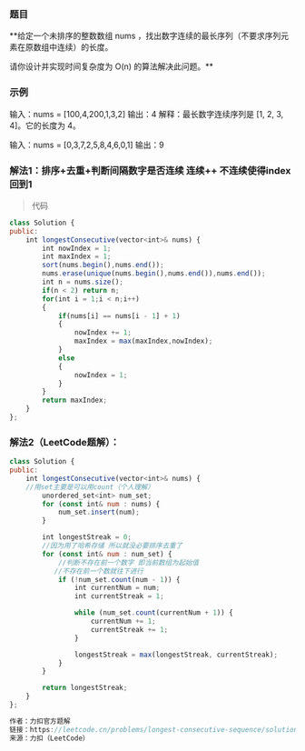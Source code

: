 ### 题目
**给定一个未排序的整数数组 nums ，找出数字连续的最长序列（不要求序列元素在原数组中连续）的长度。

请你设计并实现时间复杂度为 O(n) 的算法解决此问题。**

### 示例
输入：nums = [100,4,200,1,3,2]
输出：4
解释：最长数字连续序列是 [1, 2, 3, 4]。它的长度为 4。

输入：nums = [0,3,7,2,5,8,4,6,0,1]
输出：9

### 解法1：排序+去重+判断间隔数字是否连续 连续++ 不连续使得index回到1

> 代码
```js
class Solution {
public:
    int longestConsecutive(vector<int>& nums) {
        int nowIndex = 1;
        int maxIndex = 1;
        sort(nums.begin(),nums.end());
        nums.erase(unique(nums.begin(),nums.end()),nums.end());
        int n = nums.size();
        if(n < 2) return n;
        for(int i = 1;i < n;i++)
        {
            if(nums[i] == nums[i - 1] + 1)
            {
                nowIndex += 1;
                maxIndex = max(maxIndex,nowIndex);
            }
            else
            {
                nowIndex = 1;
            }
        }
        return maxIndex;
    }
};
```

### 解法2（LeetCode题解）：
```js
class Solution {
public:
    int longestConsecutive(vector<int>& nums) {
    //用set主要是可以用count（个人理解）
        unordered_set<int> num_set;
        for (const int& num : nums) {
            num_set.insert(num);
        }

        int longestStreak = 0;
        //因为用了哈希存储 所以就没必要排序去重了
        for (const int& num : num_set) {
            //判断不存在前一个数字 即当前数组为起始值  
           //不存在前一个数就往下进行
            if (!num_set.count(num - 1)) {
                int currentNum = num;
                int currentStreak = 1;

                while (num_set.count(currentNum + 1)) {
                    currentNum += 1;
                    currentStreak += 1;
                }

                longestStreak = max(longestStreak, currentStreak);
            }
        }

        return longestStreak;           
    }
};

作者：力扣官方题解
链接：https://leetcode.cn/problems/longest-consecutive-sequence/solutions/276931/zui-chang-lian-xu-xu-lie-by-leetcode-solution/
来源：力扣（LeetCode）
```